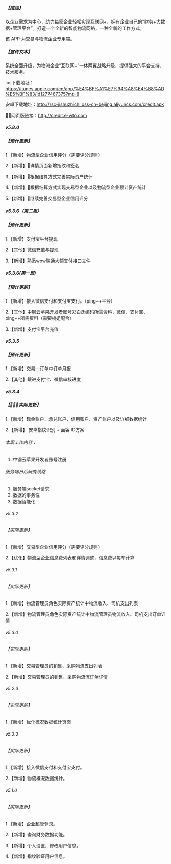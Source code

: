 ##### 【描述】

以企业需求为中心，助力每家企业轻松实现互联网+，拥有企业自己的“财务+大数据+管理平台”。打造一个全新的智能物流网络，一种全新的工作方式。

该 APP 为交易与物流企业专用端。

##### 【宣传文本】

系统全面升级，为物流企业“互联网+”一体两翼战略升级，提供强大的平台支持、技术服务。

ios下载地址：<https://itunes.apple.com/cn/app/%E4%BF%A1%E7%94%A8%E4%B8%AD%E5%BF%83/id1277467375?mt=8>

安卓下载地址：<http://rsc-jishuzhichi.oss-cn-beijing.aliyuncs.com/credit.apk>

网页版链接：<http://credit.e-wto.com>

##### v5.8.0

##### 【预计更新】

1.【新增】物流型企业信用评分（需要评分规则）

2.【新增】详情页面新增指纹和签名

3.【新增】根据结算方式完善实际资产统计

4.【新增】根据结算方式实现交易型企业以及物流型企业预计资产统计

5.【新增】继续完善交易型企业信用评分

##### v5.3.6（第二周）

##### 【预计更新】

1.【新增】支付宝平台提现

2.【其他】微信充值与提现

3.【新增】熟悉wow联通大额支付接口文件

##### v5.3.6(第一周)

##### 【预计更新】

1.【新增】接入微信支付和支付宝支付。（ping++平台）

2.【其他】中钢云苹果开发者账号郑白氏编码所需资料，微信、支付宝、ping++所需资料（需要楠姐配合）

3.【新增】支付宝平台充值


##### v5.3.5

##### 【预计更新】

1.【新增】交易—订单中订单月报

2.【其他】跟进支付宝、微信审核进度


##### v5.3.4

##### 【实际更新】

1.【新增】现金账户、承兑账户、信用账户、资产账户以及详细数据统计

2.【新增】 安卓指纹识别 + 面容 ID方案


###### 本周工作内容：

1. 中钢云苹果开发者账号注册

###### 服务端日后研究线路

1. 服务端socket请求
2. 数据的事务性
3. 数据智能化

###### v5.3.2

###### 【实际更新】

1.【新增】交易型企业信用评分（需要评分规则）

2.【优化】物流型企业信息费列表和详情调整，信息费以每车计算

###### v5.3.1

###### 【实际更新】

1.【新增】物流管理员角色实际资产统计中物流收入、司机支出列表

2.【新增】物流管理员角色实际资产统计中物流管理员物流收入、司机支出订单详情
    
###### v5.3.0

###### 【实际更新】

1.【新增】交易管理员的销售、采购物流支出列表

2.【新增】交易管理员的销售、采购物流流订单详情

###### v5.2.3

###### 【实际更新】

1.【新增】优化概况数据统计页面
    
###### v5.2.2

###### 【实际更新】

1.【新增】接入微信支付和支付宝支付。

2.【新增】物流概况数据统计。  

###### v5.1.0

###### 【实际更新】

1.【新增】企业超管登录。

2.【新增】查询财务数据功能。

3.【新增】个人设置，修改用户信息。

4.【新增】指纹验证用户信息。

